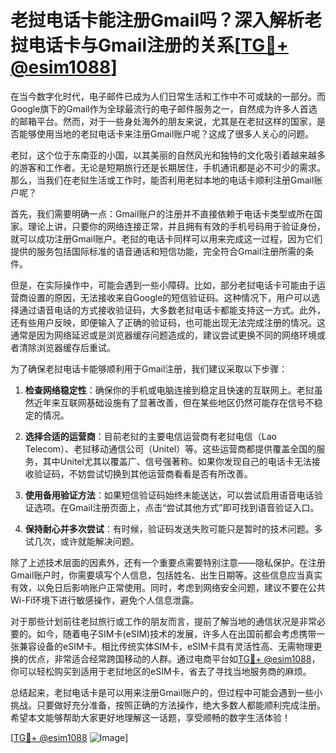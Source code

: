 # 老挝电话卡能注册Gmail吗？深入解析老挝电话卡与Gmail注册的关系[[TG💪+ @esim1088](https://t.me/s/esim1088)]

在当今数字化时代，电子邮件已成为人们日常生活和工作中不可或缺的一部分。而Google旗下的Gmail作为全球最流行的电子邮件服务之一，自然成为许多人首选的邮箱平台。然而，对于一些身处海外的朋友来说，尤其是在老挝这样的国家，是否能够使用当地的老挝电话卡来注册Gmail账户呢？这成了很多人关心的问题。

老挝，这个位于东南亚的小国，以其美丽的自然风光和独特的文化吸引着越来越多的游客和工作者。无论是短期旅行还是长期居住，手机通讯都是必不可少的需求。那么，当我们在老挝生活或工作时，能否利用老挝本地的电话卡顺利注册Gmail账户呢？

首先，我们需要明确一点：Gmail账户的注册并不直接依赖于电话卡类型或所在国家。理论上讲，只要你的网络连接正常，并且拥有有效的手机号码用于验证身份，就可以成功注册Gmail账户。老挝的电话卡同样可以用来完成这一过程，因为它们提供的服务包括国际标准的语音通话和短信功能，完全符合Gmail注册所需的条件。

但是，在实际操作中，可能会遇到一些小障碍。比如，部分老挝电话卡可能由于运营商设置的原因，无法接收来自Google的短信验证码。这种情况下，用户可以选择通过语音电话的方式接收验证码，大多数老挝电话卡都能支持这一方式。此外，还有些用户反映，即便输入了正确的验证码，也可能出现无法完成注册的情况。这通常是因为网络延迟或是浏览器缓存问题造成的，建议尝试更换不同的网络环境或者清除浏览器缓存后重试。

为了确保老挝电话卡能够顺利用于Gmail注册，我们建议采取以下步骤：

1. **检查网络稳定性**：确保你的手机或电脑连接到稳定且快速的互联网上。老挝虽然近年来互联网基础设施有了显著改善，但在某些地区仍然可能存在信号不稳定的情况。
   
2. **选择合适的运营商**：目前老挝的主要电信运营商有老挝电信（Lao Telecom）、老挝移动通信公司（Unitel）等。这些运营商都提供覆盖全国的服务，其中Unitel尤其以覆盖广、信号强著称。如果你发现自己的电话卡无法接收验证码，不妨尝试切换到其他运营商看看是否有所改善。

3. **使用备用验证方法**：如果短信验证码始终未能送达，可以尝试启用语音电话验证选项。在Gmail注册页面上，点击“尝试其他方式”即可找到语音验证入口。

4. **保持耐心并多次尝试**：有时候，验证码发送失败可能只是暂时的技术问题。多试几次，或许就能解决问题。

除了上述技术层面的因素外，还有一个重要点需要特别注意——隐私保护。在注册Gmail账户时，你需要填写个人信息，包括姓名、出生日期等。这些信息应当真实有效，以免日后影响账户正常使用。同时，考虑到网络安全问题，建议不要在公共Wi-Fi环境下进行敏感操作，避免个人信息泄露。

对于那些计划前往老挝旅行或工作的朋友而言，提前了解当地的通信状况是非常必要的。如今，随着电子SIM卡(eSIM)技术的发展，许多人在出国前都会考虑携带一张兼容设备的eSIM卡。相比传统实体SIM卡，eSIM卡具有灵活性高、无需物理更换的优点，非常适合经常跨国移动的人群。通过电商平台如[TG💪+ @esim1088](https://t.me/s/esim1088)，你可以轻松购买到适用于老挝地区的eSIM卡，省去了寻找当地服务商的麻烦。

总结起来，老挝电话卡是可以用来注册Gmail账户的，但过程中可能会遇到一些小挑战。只要做好充分准备，按照正确的方法操作，绝大多数人都能顺利完成注册。希望本文能够帮助大家更好地理解这一话题，享受顺畅的数字生活体验！

[[TG💪+ @esim1088](https://t.me/s/esim1088) ![Image](https://i.postimg.cc/4NQfJmqS/Snipaste-2025-05-13-00-14-12.png)]